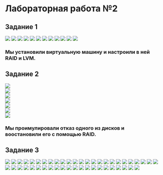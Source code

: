 # Лабораторная работа №2

## Задание 1 
![](https://github.com/igritt13/LabY/blob/master/images/za1%3B2.png)
![](https://github.com/igritt13/LabY/blob/master/images/za1%3B3.png)
![](https://github.com/igritt13/LabY/blob/master/images/za1%3B4.png)
![](https://github.com/igritt13/LabY/blob/master/images/za1%3B5.png)
![](https://github.com/igritt13/LabY/blob/master/images/za1%3B6.png)
![](https://github.com/igritt13/LabY/blob/master/images/za1%3B7.png)
![](https://github.com/igritt13/LabY/blob/master/images/za1%3B8.png)
![](https://github.com/igritt13/LabY/blob/master/images/za1%3B9.png)
![](https://github.com/igritt13/LabY/blob/master/images/za1%3B10.png)
![](https://github.com/igritt13/LabY/blob/master/images/za1%3B11.png)
![](https://github.com/igritt13/LabY/blob/master/images/za1%3B12.png)
![](https://github.com/igritt13/LabY/blob/master/images/za1%3B14.png)  
### Мы установили виртуальную машину и настроили в ней RAID и LVM.

## Задание 2  
![](https://github.com/igritt13/LabY/blob/master/images/15.png)  
![](https://github.com/igritt13/LabY/blob/master/images/16.png)  
![](https://github.com/igritt13/LabY/blob/master/images/17.png)  
![](https://github.com/igritt13/LabY/blob/master/images/18.png)  
![](https://github.com/igritt13/LabY/blob/master/images/19.png)  
![](https://github.com/igritt13/LabY/blob/master/images/20.png)  
![](https://github.com/igritt13/LabY/blob/master/images/21.png)  

### Мы проимулировали отказ одного из дисков и воостановили его с помощью RAID.  

## Задание 3  
![](https://github.com/igritt13/LabY/blob/master/images/ZA3%3B1.png)
![](https://github.com/igritt13/LabY/blob/master/images/ZA3%3B2-1.png)
![](https://github.com/igritt13/LabY/blob/master/images/ZA3%3B2-2.png)
![](https://github.com/igritt13/LabY/blob/master/images/ZA3%3B4.png)
![](https://github.com/igritt13/LabY/blob/master/images/ZA3%3B5.png)
![](https://github.com/igritt13/LabY/blob/master/images/ZA3%3B5-1.png)
![](https://github.com/igritt13/LabY/blob/master/images/ZA3%3B5-2.png)
![](https://github.com/igritt13/LabY/blob/master/images/ZA3%3B5-3.png)
![](https://github.com/igritt13/LabY/blob/master/images/ZA3%3B5-4.png)
![](https://github.com/igritt13/LabY/blob/master/images/ZA3%3B5-5.png)
![](https://github.com/igritt13/LabY/blob/master/images/ZA3%3B6.png)
![](https://github.com/igritt13/LabY/blob/master/images/ZA3%3B6-1.png)
![](https://github.com/igritt13/LabY/blob/master/images/ZA3%3B6-2.png)
![](https://github.com/igritt13/LabY/blob/master/images/ZA3%3B6-3-1.png)
![](https://github.com/igritt13/LabY/blob/master/images/ZA3%3B6-3-2.png)
![](https://github.com/igritt13/LabY/blob/master/images/ZA3%3B6-4.png)
![](https://github.com/igritt13/LabY/blob/master/images/ZA3%3B6-5.png)
![](https://github.com/igritt13/LabY/blob/master/images/ZA3%3B7.png)
![](https://github.com/igritt13/LabY/blob/master/images/ZA3%3B8-1.png)
![](https://github.com/igritt13/LabY/blob/master/images/ZA3%3B8-2.png)
![](https://github.com/igritt13/LabY/blob/master/images/ZA3%3B9-1.png)
![](https://github.com/igritt13/LabY/blob/master/images/ZA3%3B10-1.png)
![](https://github.com/igritt13/LabY/blob/master/images/ZA3%3B11.png)
![](https://github.com/igritt13/LabY/blob/master/images/ZA3%3B12-1.png)
![](https://github.com/igritt13/LabY/blob/master/images/ZA3%3B12-2.png)
![](https://github.com/igritt13/LabY/blob/master/images/ZA3%3B12-3.png)
![](https://github.com/igritt13/LabY/blob/master/images/ZA3%3B13.png)
![](https://github.com/igritt13/LabY/blob/master/images/ZA3%3B14.png)
![](https://github.com/igritt13/LabY/blob/master/images/ZA3%3B15.png)
![](https://github.com/igritt13/LabY/blob/master/images/ZA3%3B16.png)
![](https://github.com/igritt13/LabY/blob/master/images/ZA3%3B17.png)
![](https://github.com/igritt13/LabY/blob/master/images/ZA3%3B18-1.png)
![](https://github.com/igritt13/LabY/blob/master/images/ZA3%3B18-2.png)
![](https://github.com/igritt13/LabY/blob/master/images/ZA3%3B18-3.png)
![](https://github.com/igritt13/LabY/blob/master/images/ZA3%3B18-4.png)
![](https://github.com/igritt13/LabY/blob/master/images/ZA3%3B19.png)
![](https://github.com/igritt13/LabY/blob/master/images/ZA3%3B19-1.png)
![](https://github.com/igritt13/LabY/blob/master/images/ZA3%3B19-2.png)
![](https://github.com/igritt13/LabY/blob/master/images/ZA3%3B19-3.png)
![](https://github.com/igritt13/LabY/blob/master/images/ZA3%3B19-4.png)
![](https://github.com/igritt13/LabY/blob/master/images/ZA3%3B19-4-1.png)
![](https://github.com/igritt13/LabY/blob/master/images/ZA3%3B20.png)
![](https://github.com/igritt13/LabY/blob/master/images/ZA3%3B21.png)
![](https://github.com/igritt13/LabY/blob/master/images/ZA3%3B21-1.png)
![](https://github.com/igritt13/LabY/blob/master/images/ZA3%3B22.png)
![](https://github.com/igritt13/LabY/blob/master/images/ZA3%3B22-1.png)
![](https://github.com/igritt13/LabY/blob/master/images/ZA3%3B22-2.png)
